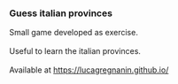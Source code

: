 ### Guess italian provinces
Small game developed as exercise.<br><br>
Useful to learn the italian provinces.<br><br>
Available at https://lucagregnanin.github.io/
